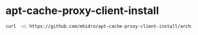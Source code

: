 # apt-cache-proxy-client-install

```bash
curl -sL https://github.com/mhidro/apt-cache-proxy-client-install/archive/refs/tags/v1.0.zip  | unzip -p /dev/stdin aptproxyinstall.sh | sudo bash
